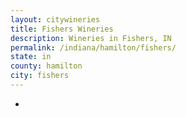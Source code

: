 ```yaml
---
layout: citywineries
title: Fishers Wineries
description: Wineries in Fishers, IN
permalink: /indiana/hamilton/fishers/
state: in
county: hamilton
city: fishers
---
```

-

